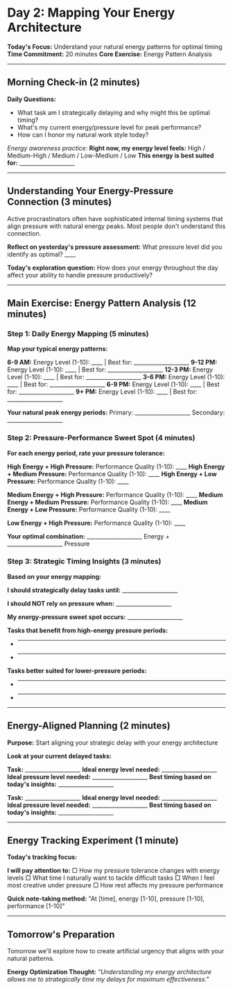 # Day 2: Mapping Your Energy Architecture

**Today's Focus:** Understand your natural energy patterns for optimal timing
**Time Commitment:** 20 minutes
**Core Exercise:** Energy Pattern Analysis

---

## Morning Check-in (2 minutes)

**Daily Questions:**
- What task am I strategically delaying and why might this be optimal timing?
- What's my current energy/pressure level for peak performance?
- How can I honor my natural work style today?

*Energy awareness practice:*
**Right now, my energy level feels:** High / Medium-High / Medium / Low-Medium / Low
**This energy is best suited for:** ____________________

---

## Understanding Your Energy-Pressure Connection (3 minutes)

Active procrastinators often have sophisticated internal timing systems that align pressure with natural energy peaks. Most people don't understand this connection.

**Reflect on yesterday's pressure assessment:**
What pressure level did you identify as optimal? ____

**Today's exploration question:**
How does your energy throughout the day affect your ability to handle pressure productively?

---

## Main Exercise: Energy Pattern Analysis (12 minutes)

### Step 1: Daily Energy Mapping (5 minutes)

**Map your typical energy patterns:**

**6-9 AM:** Energy Level (1-10): ____ | Best for: ____________________
**9-12 PM:** Energy Level (1-10): ____ | Best for: ____________________
**12-3 PM:** Energy Level (1-10): ____ | Best for: ____________________
**3-6 PM:** Energy Level (1-10): ____ | Best for: ____________________
**6-9 PM:** Energy Level (1-10): ____ | Best for: ____________________
**9+ PM:** Energy Level (1-10): ____ | Best for: ____________________

**Your natural peak energy periods:**
Primary: ____________________
Secondary: ____________________

### Step 2: Pressure-Performance Sweet Spot (4 minutes)

**For each energy period, rate your pressure tolerance:**

**High Energy + High Pressure:** Performance Quality (1-10): ____
**High Energy + Medium Pressure:** Performance Quality (1-10): ____
**High Energy + Low Pressure:** Performance Quality (1-10): ____

**Medium Energy + High Pressure:** Performance Quality (1-10): ____
**Medium Energy + Medium Pressure:** Performance Quality (1-10): ____
**Medium Energy + Low Pressure:** Performance Quality (1-10): ____

**Low Energy + High Pressure:** Performance Quality (1-10): ____

**Your optimal combination:** ____________________ Energy + ____________________ Pressure

### Step 3: Strategic Timing Insights (3 minutes)

**Based on your energy mapping:**

**I should strategically delay tasks until:** ____________________

**I should NOT rely on pressure when:** ____________________

**My energy-pressure sweet spot occurs:** ____________________

**Tasks that benefit from high-energy pressure periods:**
- ____________________
- ____________________

**Tasks better suited for lower-pressure periods:**
- ____________________
- ____________________

---

## Energy-Aligned Planning (2 minutes)

**Purpose:** Start aligning your strategic delay with your energy architecture

**Look at your current delayed tasks:**

**Task:** ____________________
**Ideal energy level needed:** ____________________
**Ideal pressure level needed:** ____________________
**Best timing based on today's insights:** ____________________

**Task:** ____________________
**Ideal energy level needed:** ____________________
**Ideal pressure level needed:** ____________________
**Best timing based on today's insights:** ____________________

---

## Energy Tracking Experiment (1 minute)

**Today's tracking focus:**

**I will pay attention to:**
□ How my pressure tolerance changes with energy levels
□ What time I naturally want to tackle difficult tasks
□ When I feel most creative under pressure
□ How rest affects my pressure performance

**Quick note-taking method:**
"At [time], energy [1-10], pressure [1-10], performance [1-10]"

---

## Tomorrow's Preparation
Tomorrow we'll explore how to create artificial urgency that aligns with your natural patterns.

**Energy Optimization Thought:**
*"Understanding my energy architecture allows me to strategically time my delays for maximum effectiveness."*